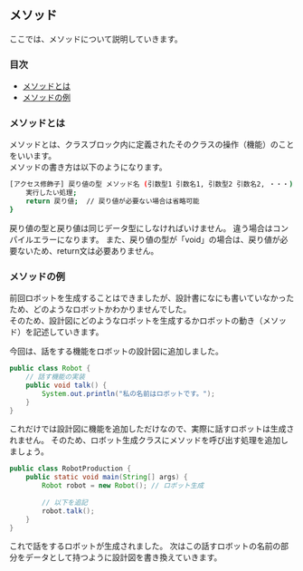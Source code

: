 ## メソッド
ここでは、メソッドについて説明していきます。

### 目次
* [メソッドとは](#sec1)
* [メソッドの例](#sec2)

### <a name="sec1"></a>メソッドとは
メソッドとは、クラスブロック内に定義されたそのクラスの操作（機能）のことをいいます。   
メソッドの書き方は以下のようになります。

```sh
[アクセス修飾子] 戻り値の型 メソッド名 (引数型1 引数名1, 引数型2 引数名2, ・・・) {
	実行したい処理;
	return 戻り値;  // 戻り値が必要ない場合は省略可能
}
```

戻り値の型と戻り値は同じデータ型にしなければいけません。  違う場合はコンパイルエラーになります。
また、戻り値の型が「void」の場合は、戻り値が必要ないため、return文は必要ありません。

### <a name="sec2"></a>メソッドの例
前回ロボットを生成することはできましたが、設計書になにも書いていなかったため、どのようなロボットかわかりませんでした。  
そのため、設計図にどのようなロボットを生成するかロボットの動き（メソッド）を記述していきます。

今回は、話をする機能をロボットの設計図に追加しました。

```java
public class Robot {
	// 話す機能の実装
	public void talk() {
		System.out.println("私の名前はロボットです。");
	}
}
```

これだけでは設計図に機能を追加しただけなので、実際に話すロボットは生成されません。
そのため、ロボット生成クラスにメソッドを呼び出す処理を追加しましょう。

```java
public class RobotProduction {
	public static void main(String[] args) {
		Robot robot = new Robot(); // ロボット生成
		
		// 以下を追記
		robot.talk();
	}
}
```

これで話をするロボットが生成されました。
次はこの話すロボットの名前の部分をデータとして持つように設計図を書き換えていきます。